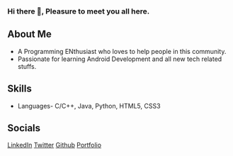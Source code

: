 ### Hi there 👋, Pleasure to meet you all here.
## About Me
- A Programming ENthusiast who loves to help people in this community.
- Passionate for learning Android Development and all new tech related stuffs.

## Skills
- Languages- C/C++, Java, Python, HTML5, CSS3

## Socials
[LinkedIn](https://www.linkedin.com/in/sujal-samai)
[Twitter](https://twitter.com/SujalSamai?s=09)
[Github](https://github.com/SujalSamai)
[Portfolio](https://sujalsamai.github.io/Portfolio-v1.0/)
